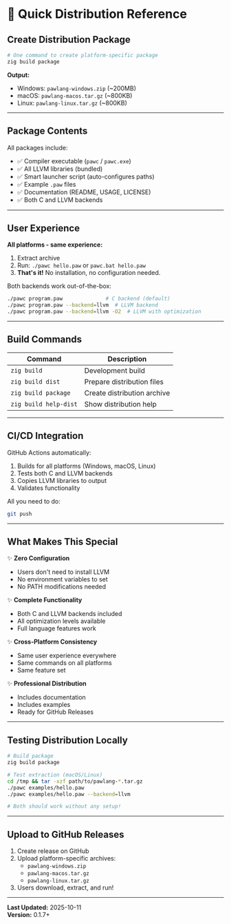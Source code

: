 # 🚀 Quick Distribution Reference

## Create Distribution Package

```bash
# One command to create platform-specific package
zig build package
```

**Output:**
- Windows: `pawlang-windows.zip` (~200MB)
- macOS: `pawlang-macos.tar.gz` (~800KB)
- Linux: `pawlang-linux.tar.gz` (~800KB)

---

## Package Contents

All packages include:
- ✅ Compiler executable (`pawc` / `pawc.exe`)
- ✅ All LLVM libraries (bundled)
- ✅ Smart launcher script (auto-configures paths)
- ✅ Example `.paw` files
- ✅ Documentation (README, USAGE, LICENSE)
- ✅ Both C and LLVM backends

---

## User Experience

**All platforms - same experience:**

1. Extract archive
2. Run: `./pawc hello.paw` or `pawc.bat hello.paw`
3. **That's it!** No installation, no configuration needed.

Both backends work out-of-the-box:
```bash
./pawc program.paw              # C backend (default)
./pawc program.paw --backend=llvm  # LLVM backend
./pawc program.paw --backend=llvm -O2  # LLVM with optimization
```

---

## Build Commands

| Command | Description |
|---------|-------------|
| `zig build` | Development build |
| `zig build dist` | Prepare distribution files |
| `zig build package` | Create distribution archive |
| `zig build help-dist` | Show distribution help |

---

## CI/CD Integration

GitHub Actions automatically:
1. Builds for all platforms (Windows, macOS, Linux)
2. Tests both C and LLVM backends
3. Copies LLVM libraries to output
4. Validates functionality

All you need to do:
```bash
git push
```

---

## What Makes This Special

✨ **Zero Configuration**
- Users don't need to install LLVM
- No environment variables to set
- No PATH modifications needed

✨ **Complete Functionality**
- Both C and LLVM backends included
- All optimization levels available
- Full language features work

✨ **Cross-Platform Consistency**
- Same user experience everywhere
- Same commands on all platforms
- Same feature set

✨ **Professional Distribution**
- Includes documentation
- Includes examples
- Ready for GitHub Releases

---

## Testing Distribution Locally

```bash
# Build package
zig build package

# Test extraction (macOS/Linux)
cd /tmp && tar -xzf path/to/pawlang-*.tar.gz
./pawc examples/hello.paw
./pawc examples/hello.paw --backend=llvm

# Both should work without any setup!
```

---

## Upload to GitHub Releases

1. Create release on GitHub
2. Upload platform-specific archives:
   - `pawlang-windows.zip`
   - `pawlang-macos.tar.gz`
   - `pawlang-linux.tar.gz`
3. Users download, extract, and run!

---

**Last Updated:** 2025-10-11  
**Version:** 0.1.7+

